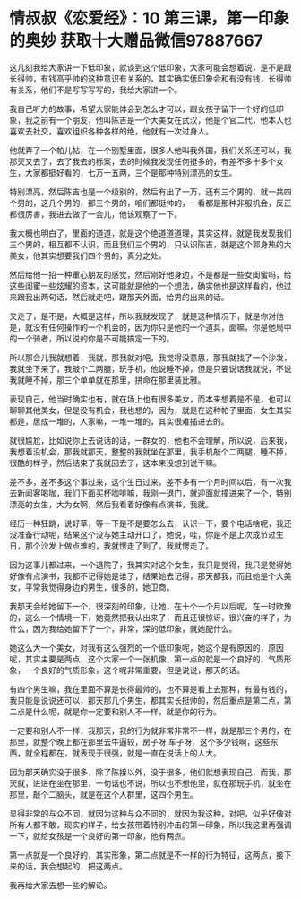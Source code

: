 # 情叔叔《恋爱经》：10 第三课，第一印象的奥妙  获取十大赠品微信97887667 

这几刻我给大家讲一下低印象，就谈到这个低印象，大家可能会想着说，是不是跟长得帅，有钱高乎帅的这种意识有关系的，其实确实低印象会和有没有钱，长得帅有关系，他们不是写写写写的，我给大家讲一个。

我自己听力的故事，希望大家能体会到怎么才可以，跟女孩子留下一个好的低印象，我之前有一个朋友，他叫陈吉是一个大美女在武汉，他是个官二代，他本人也喜欢去社交，喜欢组织各种各样的绝，他就有一次过身人。

他就弄了一个帕儿帖，在一个别墅里面，很多人他叫我外国，我们关系还可以，我那天又去了，去了我去的标案，去的时候我发现任何挺多的，有差不多十多个女生，大家都挺好看的，七万一五两，三个是那种特别漂亮的女生。

特别漂亮，然后陈吉也是一个级别的，然后有出了一万，还有三个男的，就一共四个男的，这几个男的，那三个男的，咱们都挺帅的，一看都是那种非服机会，反正都很厉害，我进去做了一会儿，他该观察了一下。

我大概也明白了，里面的道道，就是这个绝道道道理，其实这样，就是我发现我们三个男的，相互都不认识，而且我们三个男的，只认识陈吉，就是这个郭身热的大美女，他其实想要我们四个男的，真分之处。

然后给他一招一种重心朋友的感觉，然后刚好他身边，不是都是一些女闺蜜吗，给这些闺蜜一些炫耀的资本，这可能就是他的一个想法，确实他也是这样看的，他过来跟我出两句话，然后就走吧，跟那天外面，给男的出来的话。

又走了，是不是，大概是这样，所以我就发现了，就是这种情况下，就是你对他是，就没有任何操作的一个机会的，因为你只是他的一个道具，面嘛，你是他局中的一个骑者，所以说的你是不可能搞定一下的。

所以那会儿我就想着，我就，那我就对吧，我觉得没意思，那我就找了一个沙发，我就坐下来了，我敲个二两腿，玩手机，他说睡不掉，但是只要说话我就说，不说我就睡不掉，那三个单单就在那里，拼命在那里装比雅。

表现自己，他当时确实也有，就在场上也有很多美女，而本来想着是不是，也可以聊聊其他美女，但是没有机会，我也想的，因为，就是在这种帕子里面，女生其实都是，居成一堆的，人家嘛，一堆一堆的，其实很难插进去的。

就很尴尬，比如说你上去说话的话，一群女的，他也不会理解，所以说，后来我，我想着没机会，那我就那天，整整的我就坐在那里，我手机敲个二两腿，睡不掉，很酷的样子，然后结束了我就回去了，这本来没想到说干嘛。

差不多，差不多这个事过来，这个生日过来，差不多有一个月时间以后，有一次我去新闻客喝咖，我们下面买杯咖啡嘛，我刚一退门，就迎面就撞进来了一个，特别漂亮的女生，大为女啊，然后我看着好像有点演书，我就。

经历一种狂跳，说好草，等一下是不是要怎么去，认识一下，要个电话啥呢，我还没准备行动呢，结果这个没与她主动开口了，她说，哇，你是不是上次成节过生日，那个沙发上做点难的，我就愣走了到了，我就愣走了。

因为这事儿都过来，一个退院了，我其实对这个女生，我只是觉得，我只是觉得她好像有点演书，我都不记得她是谁了，结果她去记得，那天都我，而且她是个大美女，平常我觉得身边的男生，很多的，她卫商。

我那天会给她留下一个，很深刻的印象，让她，在十个一个月以后呢，在一时欧豫的，这么一个情境一下，她竟然把我认出来了，而且还很惊讶，很兴奋的样子，为什么，因为我给她留下了一个，非常，深的低印象，就她配什么。

她这么大一个美女，对我有这么强烈的一个低印象呢，她这个是有原因的，原因呢，其实主要是两点，这个大家一个一张机像，第一点的就是一个良好的，气质形象，一个良好的气质形象，这个呢非常重要，但是说说，那天的话。

有四个男生嘛，我在里面不算是长得最帅的，也不算是看上去那种，有最有钱的，我只能是说说还可以，那天那几个男生，都其实长挺帅的，然后重点是第二点，第二点是什么呢，就是你一定要和别人不一样，就是你的行为。

一定要和别人不一样，我那天，我的行为就非常非常不一样，就是那三个男的，在那里，就整个晚上都在那里去牛逼较，房子呀 车子呀，这个多少钱啊，这些东西，就全程都在，就表现于很强，就是一直在说话上的人大。

因为那天确实没于很多，除了陈接以外，没于很多，他们就想表现自己，而我，那天就，进进在坐在那里，一句话也不说，所以也不想他里，就在那玩手机，就坐在那里，敲个二脑头，就是在这个人群里，这四个男生。

显得非常的与众不同，就因为这种与众不同的，就因为我这种，对吧，似乎好像对所有人都不敢，现实的样子，给女孩带着特别冲击的第一印象，所以我这里再强调一下，就给女孩是一个良好的第一印象，他有两点。

第一点就是一个良好的，其实形象，第二点就是不一样的行为特征，这两点，接下来的话，我会想起的，把这两点。

我再给大家去想一些的解论。
